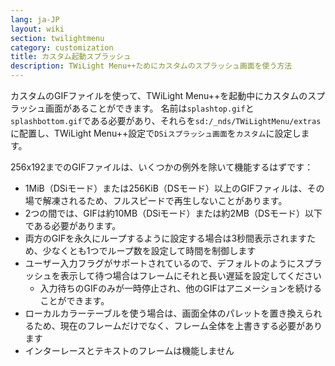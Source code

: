 ```yaml
---
lang: ja-JP
layout: wiki
section: twilightmenu
category: customization
title: カスタム起動スプラッシュ
description: TWiLight Menu++ためにカスタムのスプラッシュ画面を使う方法
---
```


カスタムのGIFファイルを使って、TWiLight Menu++を起動中にカスタムのスプラッシュ画面があることができます。 名前は`splashtop.gif`と`splashbottom.gif`である必要があり、それらを`sd:/_nds/TWiLightMenu/extras`に配置し、TWiLight Menu++設定で`DSiスプラッシュ画面`を`カスタム`に設定します。

256x192までのGIFファイルは、いくつかの例外を除いて機能するはずです：
- 1MiB（DSiモード）または256KiB（DSモード）以上のGIFファィルは、その場で解凍されるため、フルスピードで再生しないことがあります。
- 2つの間では、GIFは約10MB（DSiモード）または約2MB（DSモード）以下である必要があります。
- 両方のGIFを永久にループするように設定する場合は3秒間表示されますため、少なくとも1つでループ数を設定して時間を制御します
- ユーザー入力フラグがサポートされているので、デフォルトのようにスプラッシュを表示して待つ場合はフレームにそれと長い遅延を設定してください
  - 入力待ちのGIFのみが一時停止され、他のGIFはアニメーションを続けることができます。
- ローカルカラーテーブルを使う場合は、画面全体のパレットを置き換えられるため、現在のフレームだけでなく、フレーム全体を上書きする必要があります
- インターレースとテキストのフレームは機能しません
